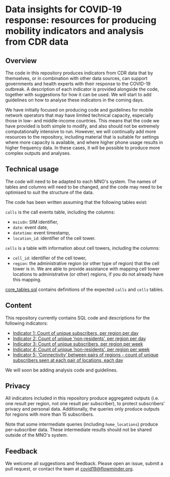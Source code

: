 # Data insights for COVID-19 response: resources for producing mobility indicators and analysis from CDR data

## Overview

The code in this repository produces indicators from CDR data that by themselves, or in combination with other data sources,
can support governments and health experts with their response to the COVID-19 outbreak. 
A description of each indicator is provided alongside the code, together with suggestions for how it can be used. 
We will start to add guidelines on how to analyse these indicators in the coming days. 

We have initially focused on producing code and guidelines for mobile network operators that may have limited technical capacity, 
especially those in low- and middle-income countries. This means that the code we have provided is both simple to modify, 
and also should not be extremely computationally intensive to run. However, we will continually add more resources to the repository, 
including material that is suitable for settings where more capacity is available, and where higher phone usage results in higher frequency
 data. In these cases, it will be possible to produce more complex outputs and analyses. 

## Technical usage

The code will need to be adapted to each MNO's system. 
The names of tables and columns will need to be changed, and the code may need to be optimised to suit the structure of the data.

The code has been written assuming that the following tables exist:

`calls` is the call events table, including the columns:
- `msisdn`: SIM identifier,
- `date`: event date,
- `datetime`: event timestamp,
- `location_id`: identifier of the cell tower.

`cells` is a table with information about cell towers, including the columns:
- `cell_id`: identifier of the cell tower,
- `region`: the administrative region (or other type of region) that the cell tower is in. We are able to provide assistance with mapping cell tower locations to administrative (or other) regions, if you do not already have this mapping.

[core_tables.sql](core_tables.sql) contains definitions of the expected `calls` and `cells` tables.

## Content

This repository currently contains SQL code and descriptions for the following indicators:
- [Indicator 1: Count of unique subscribers, per region per day](indicator_1.md)
- [Indicator 2: Count of unique ‘non-residents’, per region per day](indicator_2.md)
- [Indicator 3: Count of unique subscribers, per region per week](indicator_3.md)
- [Indicator 4: Count of unique ‘non-residents’, per region per week](indicator_4.md)
- [Indicator 5: ‘Connectivity’ between pairs of regions - count of unique subscribers seen at each pair of locations, each day](indicator_5.md)

We will soon be adding analysis code and guidelines.

## Privacy

All indicators included in this repository produce aggregated outputs (i.e. one result per region, not one result per subscriber), to protect subscribers' privacy and personal data. Additionally, the queries only produce outputs for regions with more than 15 subscribers.

Note that some intermediate queries (including `home_locations`) produce per-subscriber data. These intermediate results should not be shared outside of the MNO's system.

## Feedback

We welcome all suggestions and feedback. Please open an issue, submit a pull request, or contact the team at covid19@flowminder.org.